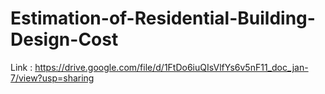 # Estimation-of-Residential-Building-Design-Cost

Link : https://drive.google.com/file/d/1FtDo6iuQIsVlfYs6v5nF11_doc_jan-7/view?usp=sharing
